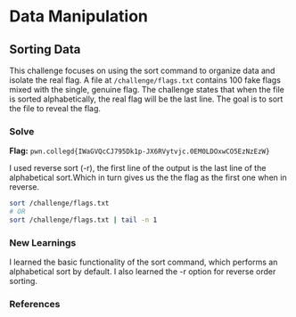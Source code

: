 # Data Manipulation

## Sorting Data
This challenge focuses on using the sort command to organize data and isolate the real flag. A file at `/challenge/flags.txt` contains 100 fake flags mixed with the single, genuine flag. The challenge states that when the file is sorted alphabetically, the real flag will be the last line. The goal is to sort the file to reveal the flag.

### Solve
**Flag:** `pwn.collegd{IWaGVQcCJ795Dk1p-JX6RVytvjc.0EM0LDOxwCO5EzNzEzW}`

I used reverse sort (-r), the first line of the output is the last line of the alphabetical sort.Which in turn gives us the the flag as the first one when in reverse.

```bash
sort /challenge/flags.txt
# OR
sort /challenge/flags.txt | tail -n 1
```

### New Learnings
I learned the basic functionality of the sort command, which performs an alphabetical sort by default. I also learned the -r option for reverse order sorting.

### References 

